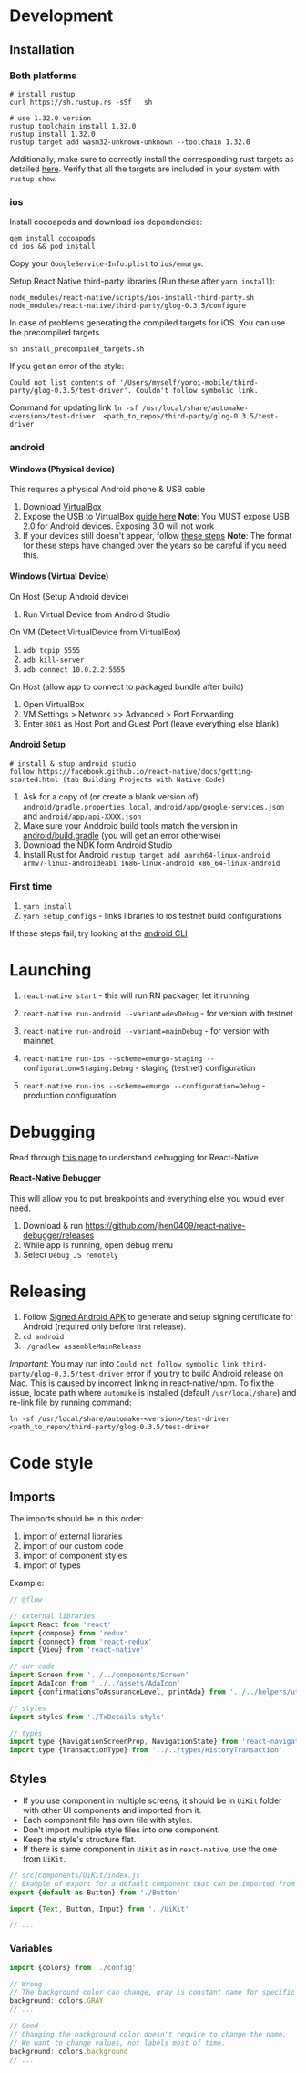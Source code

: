 # Development

## Installation

### Both platforms

```
# install rustup
curl https://sh.rustup.rs -sSf | sh

# use 1.32.0 version
rustup toolchain install 1.32.0
rustup install 1.32.0
rustup target add wasm32-unknown-unknown --toolchain 1.32.0
```
Additionally, make sure to correctly install the corresponding rust targets as detailed [here](https://github.com/Emurgo/react-native-cardano/#installing-rust). Verify that all the targets are included in your system with `rustup show`.

### ios

Install cocoapods and download ios dependencies:

```
gem install cocoapods
cd ios && pod install
```

Copy your `GoogleService-Info.plist` to `ios/emurgo`.

Setup React Native third-party libraries (Run these after `yarn install`):
```
node_modules/react-native/scripts/ios-install-third-party.sh
node_modules/react-native/third-party/glog-0.3.5/configure
```

In case of problems generating the compiled targets for iOS. You can use the precompiled targets
```
sh install_precompiled_targets.sh
```

If you get an error of the style:

`Could not list contents of '/Users/myself/yoroi-mobile/third-party/glog-0.3.5/test-driver'. Couldn't follow symbolic link.`

Command for updating link `ln -sf /usr/local/share/automake-<version>/test-driver  <path_to_repo>/third-party/glog-0.3.5/test-driver`

### android

#### Windows (Physical device)

This requires a physical Android phone & USB cable

1. Download [VirtualBox](https://www.virtualbox.org/wiki/Downloads)
1. Expose the USB to VirtualBox [guide here](https://www.wikihow.tech/Connect-a-USB-to-Virtualbox)
    **Note**: You MUST expose USB 2.0 for Android devices. Exposing 3.0 will not work
1. If your devices still doesn't appear, follow [these steps](https://android.stackexchange.com/a/144967)
    **Note**: The format for these steps have changed over the years so be careful if you need this.

#### Windows (Virtual Device)

On Host (Setup Android device)
1. Run Virtual Device from Android Studio

On VM (Detect VirtualDevice from VirtualBox)
1. `adb tcpip 5555`
1. `adb kill-server`
1. `adb connect 10.0.2.2:5555`

On Host (allow app to connect to packaged bundle after build)
1. Open VirtualBox
1. VM Settings > Network >> Advanced > Port Forwarding
1. Enter `8081` as Host Port and Guest Port (leave everything else blank)

#### Android Setup

```
# install & stup android studio
follow https://facebook.github.io/react-native/docs/getting-started.html (tab Building Projects with Native Code)
```

1. Ask for a copy of (or create a blank version of) `android/gradle.properties.local`, `android/app/google-services.json` and `android/app/api-XXXX.json`
1. Make sure your Anddroid build tools match the version in [android/build.gradle](android/build.gradle) (you will get an error otherwise)
1. Download the NDK form Android Studio
1. Install Rust for Android `rustup target add aarch64-linux-android armv7-linux-androideabi i686-linux-android x86_64-linux-android`

### First time

1. `yarn install`
1. `yarn setup_configs` - links libraries to ios testnet build configurations

If these steps fail, try looking at the [android CLI](https://github.com/Emurgo/yoroi-mobile/blob/develop/.circleci/config.yml#L68)

# Launching

1. `react-native start` - this will run RN packager, let it running
2. `react-native run-android --variant=devDebug` - for version with testnet
3. `react-native run-android --variant=mainDebug` - for version with mainnet

4. `react-native run-ios --scheme=emurgo-staging --configuration=Staging.Debug` - staging (testnet) configuration
5. `react-native run-ios --scheme=emurgo --configuration=Debug` - production configuration

# Debugging

Read through [this page](https://facebook.github.io/react-native/docs/debugging) to understand debugging for React-Native

#### React-Native Debugger

This will allow you to put breakpoints and everything else you would ever need.

1. Download & run https://github.com/jhen0409/react-native-debugger/releases
1. While app is running, open debug menu
1. Select `Debug JS remotely`


# Releasing

1. Follow [Signed Android APK](https://facebook.github.io/react-native/docs/signed-apk-android) to generate and setup signing certificate for Android
   (required only before first release).
2. `cd android`
3. `./gradlew assembleMainRelease`

*Important*: You may run into `Could not follow symbolic link third-party/glog-0.3.5/test-driver` error
if you try to build Android release on Mac. This is caused by incorrect linking in react-native/npm.
To fix the issue, locate path where `automake` is installed (default `/usr/local/share`) and re-link
file by running command:

```ln -sf /usr/local/share/automake-<version>/test-driver <path_to_repo>/third-party/glog-0.3.5/test-driver```

# Code style

## Imports

The imports should be in this order:

1. import of external libraries
2. import of our custom code
3. import of component styles
4. import of types

Example:

```js
// @flow

// external libraries
import React from 'react'
import {compose} from 'redux'
import {connect} from 'react-redux'
import {View} from 'react-native'

// our code
import Screen from '../../components/Screen'
import AdaIcon from '../../assets/AdaIcon'
import {confirmationsToAssuranceLevel, printAda} from '../../helpers/utils'

// styles
import styles from './TxDetails.style'

// types
import type {NavigationScreenProp, NavigationState} from 'react-navigation'
import type {TransactionType} from '../../types/HistoryTransaction'
```

## Styles

- If you use component in multiple screens, it should be in `UiKit` folder with other UI components and imported from it.
- Each component file has own file with styles.
- Don't import multiple style files into one component.
- Keep the style's structure flat.
- If there is same component in `UiKit` as in `react-native`, use the one from `UiKit`.

```js
// src/components/UiKit/index.js
// Example of export for a default component that can be imported from UI.
export {default as Button} from './Button'
```

```js
import {Text, Button, Input} from '../UiKit'

// ...
```

### Variables

```js
import {colors} from './config'

// Wrong
// The background color can change, gray is constant name for specific color.
background: colors.GRAY
// ...

// Good
// Changing the background color doesn't require to change the name.
// We want to change values, not labels most of time.
background: colors.background
// ...
```
